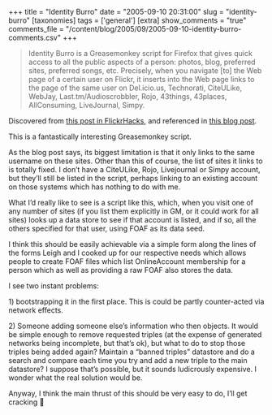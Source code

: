 +++
title = "Identity Burro"
date = "2005-09-10 20:31:00"
slug = "identity-burro"
[taxonomies]
tags = ['general']
[extra]
show_comments = "true"
comments_file = "/content/blog/2005/09/2005-09-10-identity-burro-comments.csv"
+++

> Identity Burro is a Greasemonkey script for Firefox that gives quick access to all the public aspects of a person: photos, blog, preferred sites, preferred songs, etc. Precisely, when you navigate \[to\] the Web page of a certain user on Flickr, it inserts into the Web page links to the page of the same user on Del.icio.us, Technorati, CiteULike, WebJay, Last.tm/Audioscrobbler, Rojo, 43things, 43places, AllConsuming, LiveJournal, Simpy.

Discovered from [this post in FlickrHacks](http://flickr.com/groups/flickrhacks/discuss/80644/), and referenced in [this blog post](http://moloko.itc.it/paoloblog/archives/2005/08/29/identity_burro_making_social_sites_more_social.html).

This is a fantastically interesting Greasemonkey script.

As the blog post says, its biggest limitation is that it only links to the same username on these sites. Other than this of course, the list of sites it links to is totally fixed. I don’t have a CiteULike, Rojo, Livejournal or Simpy account, but they’ll still be listed in the script, perhaps linking to an existing account on those systems which has nothing to do with me.

What I’d really like to see is a script like this, which, when you visit one of any number of sites (if you list them explicitly in GM, or it could work for all sites) looks up a data store to see if that account is listed, and if so, all the others specified for that user, using FOAF as its data seed.

I think this should be easily achievable via a simple form along the lines of the forms Leigh and I cooked up for our respective needs which allows people to create FOAF files which list OnlineAccount membership for a person which as well as providing a raw FOAF also stores the data.

I see two instant problems:

1\) bootstrapping it in the first place. This is could be partly counter-acted via network effects.

2\) Someone adding someone else’s information who then objects. It would be simple enough to remove requested triples (at the expense of generated networks being incomplete, but that’s ok), but what to do to stop those triples being added again? Maintain a “banned triples” datastore and do a search and compare each time you try and add a new triple to the main datastore? I suppose that’s possible, but it sounds ludicrously expensive. I wonder what the real solution would be.

Anyway, I think the main thrust of this should be very easy to do, I’ll get cracking 🙂
